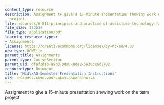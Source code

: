 ```yaml
---
content_type: resource
description: Assignment to give a 15-minute presentation showing work on the team
  project.
file: /courses/6-811-principles-and-practice-of-assistive-technology-fall-2014/36540d5768909893ab4366ed5603e17e_MIT6_811F14_MidSemstrPres.pdf
file_size: 173514
file_type: application/pdf
learning_resource_types:
- Assignments
license: https://creativecommons.org/licenses/by-nc-sa/4.0/
ocw_type: OCWFile
parent_title: Assignments
parent_type: CourseSection
parent_uid: dfaf2dab-a9b3-0da0-8de2-5636cc6d1702
resourcetype: Document
title: "Mid\xAD-Semester Presentation Instructions"
uid: 36540d57-6890-9893-ab43-66ed5603e17e
---
```

Assignment to give a 15-minute presentation showing work on the team project.